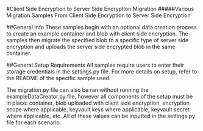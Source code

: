 #Client Side Encryption to Server Side Encryption Migration
#####Various Migration Samples From Client Side Encryption to Server Side Encryption

##General Info
These samples begin with an optional data creation process to create an example container and blob with client side encryption. The samples then migrate the specified blob to a specific type of server side encryption and uploads the server side encrypted blob in the same container.

##General Setup Requirements
All samples require users to enter their storage credentials in the settings.py file. For more details on setup, refer to the README of the specific sample used.

The migration.py file can also be ran without running the exampleDataCreator.py file, however all components of the setup must be in place: container, blob uploaded with client side encryption, encryption scope where applicable, keyvault keys where applicable, keyvault secret where applicable, etc. All of these values can be inputted in the settings.py file for each scenario.